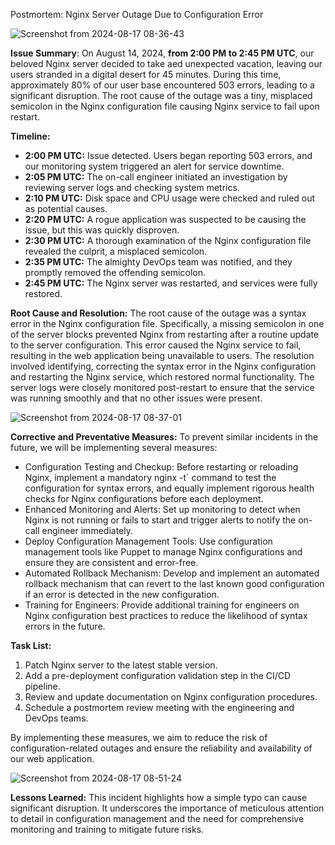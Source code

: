 
	 	 	 	
Postmortem: Nginx Server Outage Due to Configuration Error

                
![Screenshot from 2024-08-17 08-36-43](https://github.com/user-attachments/assets/df4f54a8-cb0e-4d88-9284-0c2b337b39d6)


**Issue Summary**:
On August 14, 2024, **from 2:00 PM to 2:45 PM UTC**, our beloved Nginx server decided to take aed unexpected vacation, leaving our users stranded in a digital desert for 45 minutes. 
During this time, approximately 80% of our user base encountered 503 errors, leading to a significant disruption.
The root cause of the outage was a tiny, misplaced semicolon in the Nginx configuration file causing Nginx service to fail upon restart.

**Timeline:**

- **2:00 PM UTC:** Issue detected. Users began reporting 503 errors, and our monitoring 	system triggered an alert for service downtime.
- **2:05 PM UTC:** The on-call engineer initiated an investigation by reviewing server logs 	and checking system metrics.
- **2:10 PM UTC:** Disk space and CPU usage were checked and ruled out as potential causes.
- **2:20 PM UTC:** A rogue application was suspected to be causing the issue, but this 	was quickly disproven.
- **2:30 PM UTC:** A thorough examination of the Nginx configuration file revealed the culprit, a misplaced semicolon.
- **2:35 PM UTC:** The almighty DevOps team was notified, and they promptly removed the offending semicolon.
- **2:45 PM UTC:** The Nginx server was restarted, and services were fully restored.

**Root Cause and Resolution:**
The root cause of the outage was a syntax error in the Nginx configuration file. Specifically, a missing semicolon in one of the server blocks prevented Nginx from restarting after a routine update to the server configuration. 
This error caused the Nginx service to fail, resulting in the web application being unavailable to users.
The resolution involved identifying, correcting the syntax error in the Nginx configuration and restarting the Nginx service, which restored normal functionality. The server logs were closely monitored post-restart to ensure that the service was running smoothly and that no other issues were present.



![Screenshot from 2024-08-17 08-37-01](https://github.com/user-attachments/assets/fa50d140-8c87-4ab8-a4a9-69ec24294cfd)



**Corrective and Preventative Measures:**
To prevent similar incidents in the future, we will be implementing several measures:
- Configuration 	Testing and Checkup: Before restarting or reloading Nginx, implement a mandatory nginx -t` command to test the configuration for syntax errors, and equally implement rigorous health checks for Nginx configurations before each deployment.
- Enhanced 	Monitoring and Alerts: Set up monitoring to detect when Nginx is not running or fails to start and trigger alerts to notify the 	on-call engineer immediately.
- Deploy 	Configuration Management Tools: Use configuration management 	tools like Puppet to manage Nginx configurations and ensure they are 	consistent and error-free.
- Automated 	Rollback Mechanism: Develop and implement an automated rollback 	mechanism that can revert to the last known good configuration if an 	error is detected in the new configuration.
- Training for 	Engineers: Provide additional training for engineers on Nginx 	configuration best practices to reduce the likelihood of syntax 	errors in the future.


**Task List:**
 	
1. Patch Nginx server to the latest stable version.
2. Add a pre-deployment configuration validation step in the CI/CD 	pipeline.	
3. Review and update documentation on Nginx configuration procedures.
4. Schedule a postmortem review meeting with the engineering and DevOps teams.
  
By implementing these measures, we aim to reduce the risk of configuration-related outages and ensure the reliability and availability of our web application.

![Screenshot from 2024-08-17 08-51-24](https://github.com/user-attachments/assets/a4350e89-2c25-41c8-b075-a936a24d5518)



**Lessons Learned:** This incident highlights how a simple typo can cause significant disruption. It underscores the importance of meticulous attention to detail in configuration management and the need for comprehensive monitoring and training to mitigate future risks.
